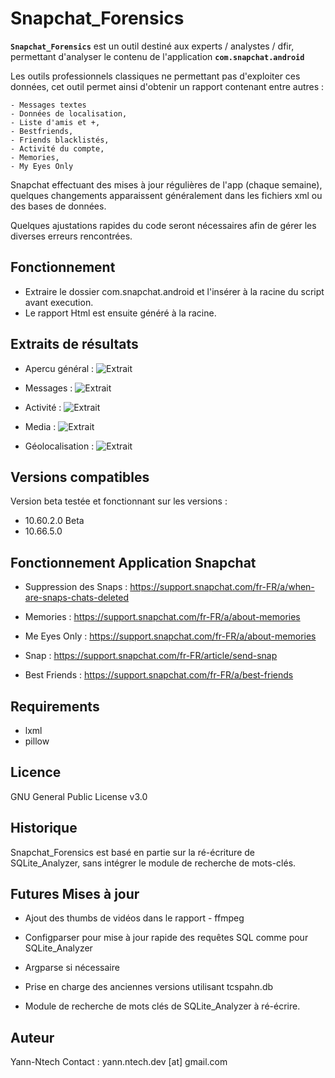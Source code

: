 # Snapchat_Forensics

**`Snapchat_Forensics`** est un outil destiné aux experts / analystes / dfir, permettant d'analyser le contenu de l'application **` com.snapchat.android `**

Les outils professionnels classiques ne permettant pas d'exploiter ces données, cet outil permet ainsi d'obtenir un rapport contenant entre autres :
```
- Messages textes 
- Données de localisation, 
- Liste d'amis et +, 
- Bestfriends, 
- Friends blacklistés,
- Activité du compte,
- Memories,
- My Eyes Only
```
Snapchat effectuant des mises à jour régulières de l'app (chaque semaine), quelques changements apparaissent généralement
dans les fichiers xml ou des bases de données.

Quelques ajustations rapides du code seront nécessaires afin de gérer les diverses erreurs rencontrées.

## Fonctionnement

- Extraire le dossier com.snapchat.android et l'insérer à la racine du script avant execution.
- Le rapport Html est ensuite généré à la racine.

## Extraits de résultats

- Apercu général :
![Extrait](https://github.com/Yann-Ntech/Snapchat_Forensics/blob/master/Extraits_R%C3%A9sultats/extrait_1.PNG)

- Messages :
![Extrait](https://github.com/Yann-Ntech/Snapchat_Forensics/blob/master/Extraits_R%C3%A9sultats/extrait_2.PNG)

- Activité :
![Extrait](https://github.com/Yann-Ntech/Snapchat_Forensics/blob/master/Extraits_R%C3%A9sultats/extrait_3.PNG)

- Media :
![Extrait](https://github.com/Yann-Ntech/Snapchat_Forensics/blob/master/Extraits_R%C3%A9sultats/extrait_4.PNG)

- Géolocalisation :
![Extrait](https://github.com/Yann-Ntech/Snapchat_Forensics/blob/master/Extraits_R%C3%A9sultats/extrait_5.PNG)

## Versions compatibles

Version beta testée et fonctionnant sur les versions :

- 10.60.2.0 Beta
- 10.66.5.0

## Fonctionnement Application Snapchat

- Suppression des Snaps : https://support.snapchat.com/fr-FR/a/when-are-snaps-chats-deleted

- Memories : https://support.snapchat.com/fr-FR/a/about-memories

- Me Eyes Only : https://support.snapchat.com/fr-FR/a/about-memories

- Snap : https://support.snapchat.com/fr-FR/article/send-snap

- Best Friends : https://support.snapchat.com/fr-FR/a/best-friends

## Requirements

* lxml
* pillow

## Licence

GNU General Public License v3.0

## Historique

Snapchat_Forensics est basé en partie sur la ré-écriture de SQLite_Analyzer, sans intégrer le module de recherche de mots-clés.

## Futures Mises à jour

- Ajout des thumbs de vidéos dans le rapport - ffmpeg

- Configparser pour mise à jour rapide des requêtes SQL comme pour SQLite_Analyzer 

- Argparse si nécessaire

- Prise en charge des anciennes versions utilisant tcspahn.db

- Module de recherche de mots clés de SQLite_Analyzer à ré-écrire.

## Auteur

Yann-Ntech
Contact : yann.ntech.dev [at] gmail.com
